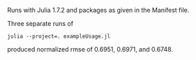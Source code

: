 Runs with Julia 1.7.2 and packages as given in the Manifest file.

Three separate runs of 
```
julia --project=. exampleUsage.jl
```
produced normalized rmse of 0.6951, 0.6971, and 0.6748.